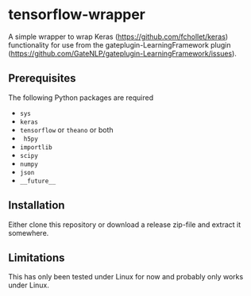 # tensorflow-wrapper

A simple wrapper to wrap Keras (https://github.com/fchollet/keras) functionality for use from
the gateplugin-LearningFramework plugin (https://github.com/GateNLP/gateplugin-LearningFramework/issues). 

## Prerequisites

The following Python packages are required
* `sys`
* `keras`
* `tensorflow` or `theano` or both
* ` h5py` 
* `importlib`
* `scipy`
* `numpy`
* `json`
* `__future__`

## Installation

Either clone this repository or download a release zip-file and extract it somewhere.

## Limitations

This has only been tested under Linux for now and probably only works under Linux.
